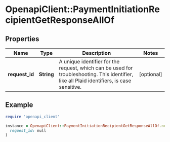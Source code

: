 # OpenapiClient::PaymentInitiationRecipientGetResponseAllOf

## Properties

| Name | Type | Description | Notes |
| ---- | ---- | ----------- | ----- |
| **request_id** | **String** | A unique identifier for the request, which can be used for troubleshooting. This identifier, like all Plaid identifiers, is case sensitive. | [optional] |

## Example

```ruby
require 'openapi_client'

instance = OpenapiClient::PaymentInitiationRecipientGetResponseAllOf.new(
  request_id: null
)
```

